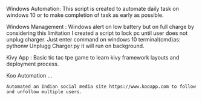 Windows Automation:
    This script is created to automate daily task on windows 10 or to  make completion of task as early as possible.

Windows Management :
    Windows alert on low battery but on full charge by considering this limitation I created a script to lock pc until user does not unplug charger.
    Just enter command on windows 10 terminal(cmd)as:
        pythonw Unplugg Charger.py
    it will run on background.

Kivy App :
    Basic tic tac tpe game to learn kivy framework layouts and deployment process.

Koo Automation …

    Automated an Indian social media site https://www.kooapp.com to follow and unfollow multiple users.
